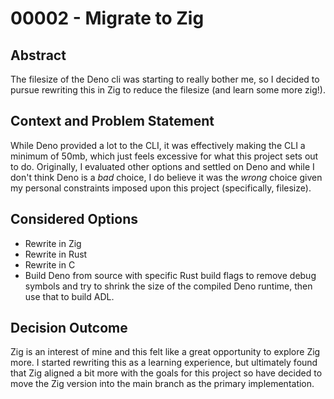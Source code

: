 # 00002 - Migrate to Zig

## Abstract

The filesize of the Deno cli was starting to really bother me, so I decided to pursue rewriting this in Zig to reduce the filesize (and learn some more zig!).

## Context and Problem Statement

While Deno provided a lot to the CLI, it was effectively making the CLI a minimum of 50mb, which just feels excessive for what this project sets out to do. Originally, I evaluated other options and settled on Deno and while I don't think Deno is a _bad_ choice, I do believe it was the _wrong_ choice given my personal constraints imposed upon this project (specifically, filesize).

## Considered Options

- Rewrite in Zig
- Rewrite in Rust
- Rewrite in C
- Build Deno from source with specific Rust build flags to remove debug symbols and try to shrink the size of the compiled Deno runtime, then use that to build ADL.

## Decision Outcome

Zig is an interest of mine and this felt like a great opportunity to explore Zig more. I started rewriting this as a learning experience, but ultimately found that Zig aligned a bit more with the goals for this project so have decided to move the Zig version into the main branch as the primary implementation.
